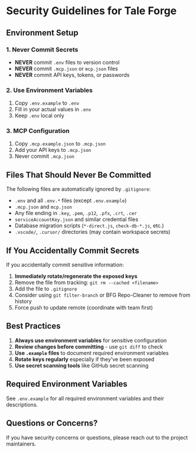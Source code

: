 # Security Guidelines for Tale Forge

## Environment Setup

### 1. Never Commit Secrets
- **NEVER** commit `.env` files to version control
- **NEVER** commit `.mcp.json` or `mcp.json` files
- **NEVER** commit API keys, tokens, or passwords

### 2. Use Environment Variables
1. Copy `.env.example` to `.env`
2. Fill in your actual values in `.env`
3. Keep `.env` local only

### 3. MCP Configuration
1. Copy `.mcp.example.json` to `.mcp.json`
2. Add your API keys to `.mcp.json`
3. Never commit `.mcp.json`

## Files That Should Never Be Committed

The following files are automatically ignored by `.gitignore`:

- `.env` and all `.env.*` files (except `.env.example`)
- `.mcp.json` and `mcp.json`
- Any file ending in `.key`, `.pem`, `.p12`, `.pfx`, `.crt`, `.cer`
- `serviceAccountKey.json` and similar credential files
- Database migration scripts (`*-direct.js`, `check-db-*.js`, etc.)
- `.vscode/`, `.cursor/` directories (may contain workspace secrets)

## If You Accidentally Commit Secrets

If you accidentally commit sensitive information:

1. **Immediately rotate/regenerate the exposed keys**
2. Remove the file from tracking: `git rm --cached <filename>`
3. Add the file to `.gitignore`
4. Consider using `git filter-branch` or BFG Repo-Cleaner to remove from history
5. Force push to update remote (coordinate with team first)

## Best Practices

1. **Always use environment variables** for sensitive configuration
2. **Review changes before committing** - use `git diff` to check
3. **Use `.example` files** to document required environment variables
4. **Rotate keys regularly** especially if they've been exposed
5. **Use secret scanning tools** like GitHub secret scanning

## Required Environment Variables

See `.env.example` for all required environment variables and their descriptions.

## Questions or Concerns?

If you have security concerns or questions, please reach out to the project maintainers.